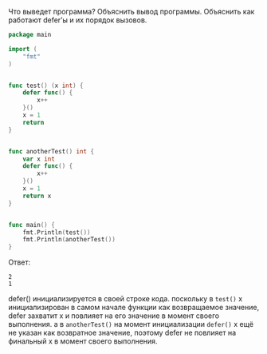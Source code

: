 Что выведет программа? Объяснить вывод программы. Объяснить как работают defer’ы и их порядок вызовов.

```go
package main

import (
	"fmt"
)


func test() (x int) {
	defer func() {
		x++
	}()
	x = 1
	return
}


func anotherTest() int {
	var x int
	defer func() {
		x++
	}()
	x = 1
	return x
}


func main() {
	fmt.Println(test())
	fmt.Println(anotherTest())
}
```

Ответ:
```
2
1
```
defer() инициализируется в своей строке кода. 
поскольку в `test()` x инициализирован в самом начале функции как возвращаемое значение,
defer захватит x и повлияет на его значение в момент своего выполнения.
а в `anotherTest()` на момент инициализации `defer()` х ещё не указан как возвратное значение,
поэтому defer не повлияет на финальный x в момент своего выполнения.

